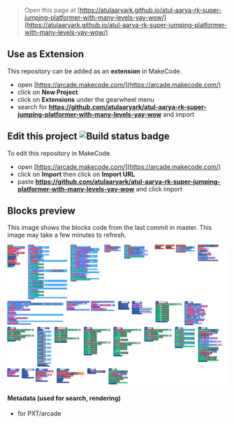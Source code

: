  


> Open this page at [https://atulaaryark.github.io/atul-aarya-rk-super-jumping-platformer-with-many-levels-yay-wow/](https://atulaaryark.github.io/atul-aarya-rk-super-jumping-platformer-with-many-levels-yay-wow/)

## Use as Extension

This repository can be added as an **extension** in MakeCode.

* open [https://arcade.makecode.com/](https://arcade.makecode.com/)
* click on **New Project**
* click on **Extensions** under the gearwheel menu
* search for **https://github.com/atulaaryark/atul-aarya-rk-super-jumping-platformer-with-many-levels-yay-wow** and import

## Edit this project ![Build status badge](https://github.com/atulaaryark/atul-aarya-rk-super-jumping-platformer-with-many-levels-yay-wow/workflows/MakeCode/badge.svg)

To edit this repository in MakeCode.

* open [https://arcade.makecode.com/](https://arcade.makecode.com/)
* click on **Import** then click on **Import URL**
* paste **https://github.com/atulaaryark/atul-aarya-rk-super-jumping-platformer-with-many-levels-yay-wow** and click import

## Blocks preview

This image shows the blocks code from the last commit in master.
This image may take a few minutes to refresh.

![A rendered view of the blocks](https://github.com/atulaaryark/atul-aarya-rk-super-jumping-platformer-with-many-levels-yay-wow/raw/master/.github/makecode/blocks.png)

#### Metadata (used for search, rendering)

* for PXT/arcade
<script src="https://makecode.com/gh-pages-embed.js"></script><script>makeCodeRender("{{ site.makecode.home_url }}", "{{ site.github.owner_name }}/{{ site.github.repository_name }}");</script>
